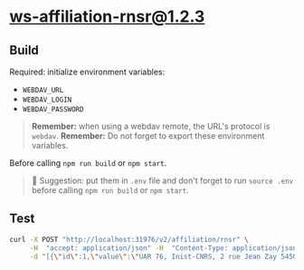 # ws-affiliation-rnsr@1.2.3

## Build

Required: initialize environment variables:

- `WEBDAV_URL`
- `WEBDAV_LOGIN`
- `WEBDAV_PASSWORD`

> **Remember:** when using a webdav remote, the URL's protocol is `webdav`.
> **Remember:** Do not forget to export these environment variables.

Before calling `npm run build` or `npm start`.

> 📗 Suggestion: put them in `.env` file and don't forget to run `source .env`
> before calling `npm run build` or `npm start`.

## Test

```bash
curl -X POST "http://localhost:31976/v2/affiliation/rnsr" \
     -H  "accept: application/json" -H  "Content-Type: application/json" \
     -d "[{\"id\":1,\"value\":\"UAR 76, Inist-CNRS, 2 rue Jean Zay 54500 Vandoeuvre-lès-Nancy\"},{\"id\":2,\"value\":\"Institut Charles Gerhardt, Université de Montpellier\"},{\"id\":3,\"value\":\"UMR 7272 - CNRS, 06100 Nice\"}]"
```
